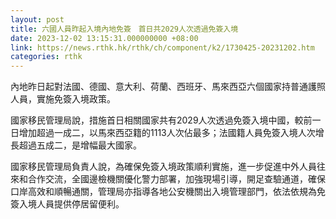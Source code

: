 ```yaml
---
layout: post
title: 六國人員昨起入境內地免簽　首日共2029人次透過免簽入境
date: 2023-12-02 13:15:31.000000000 +08:00
link: https://news.rthk.hk/rthk/ch/component/k2/1730425-20231202.htm
categories: rthk
---
```


內地昨日起對法國、德國、意大利、荷蘭、西班牙、馬來西亞六個國家持普通護照人員，實施免簽入境政策。

國家移民管理局說，措施首日相關國家共有2029人次透過免簽入境中國，較前一日增加超過一成二，以馬來西亞籍的1113人次佔最多；法國籍人員免簽入境人次增長超過五成二，是增幅最大國家。

國家移民管理局負責人說，為確保免簽入境政策順利實施，進一步促進中外人員往來和合作交流，全國邊檢機關優化警力部署，加強現場引導，開足查驗通道，確保口岸高效和順暢通關，管理局亦指導各地公安機關出入境管理部門，依法依規為免簽入境人員提供停居留便利。
